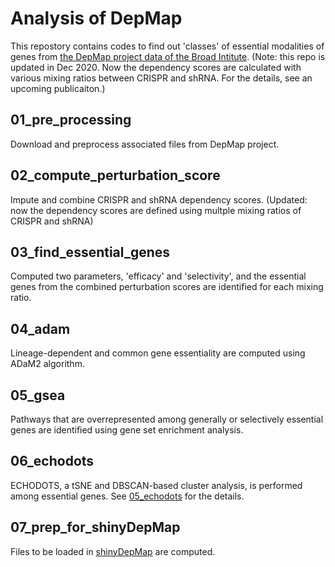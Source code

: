 # Analysis of DepMap

This repostory contains codes to find out 'classes' of essential modalities of genes from [the DepMap project data of the Broad Intitute](https://depmap.org/portal/download/).
(Note: this repo is updated in Dec 2020. Now the dependency scores are calculated with various mixing ratios between CRISPR and shRNA. For the details, see an upcoming publicaiton.)

## 01_pre_processing
Download and preprocess associated files from DepMap project.

## 02_compute_perturbation_score
Impute and combine CRISPR and shRNA dependency scores. (Updated: now the dependency scores are defined using multple mixing ratios of CRISPR and shRNA)

## 03_find_essential_genes
Computed two parameters, 'efficacy' and 'selectivity', and the essential genes from the combined perturbation scores are identified for each mixing ratio.

## 04_adam
Lineage-dependent and common gene essentiality are computed using ADaM2 algorithm.

## 05_gsea
Pathways that are overrepresented among generally or selectively essential genes are identified using gene set enrichment analysis.

## 06_echodots
ECHODOTS, a tSNE and DBSCAN-based cluster analysis, is performed among essential genes. See [05_echodots](06_echodots) for the details.

## 07_prep_for_shinyDepMap
Files to be loaded in [shinyDepMap](https://labsyspharm.shinyapps.io/depmap) are computed.